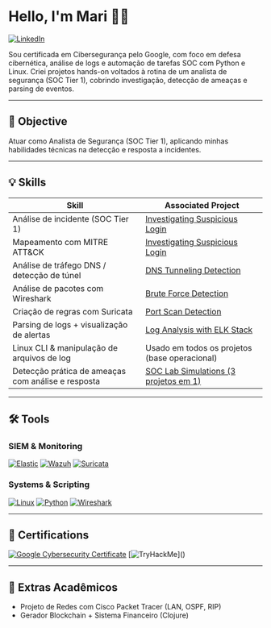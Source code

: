 # Hello, I'm Mari 👩‍💻  
[![LinkedIn](https://img.shields.io/badge/-LinkedIn-0072b1?&style=for-the-badge&logo=linkedin&logoColor=white)](https://www.linkedin.com/in/mariana-carneiro-573888254/)

Sou certificada em Cibersegurança pelo Google, com foco em defesa cibernética, análise de logs e automação de tarefas SOC com Python e Linux. Criei projetos hands-on voltados à rotina de um analista de segurança (SOC Tier 1), cobrindo investigação, detecção de ameaças e parsing de eventos.

---

## 🎯 Objective  
Atuar como Analista de Segurança (SOC Tier 1), aplicando minhas habilidades técnicas na detecção e resposta a incidentes.

---

## 💡 Skills

| Skill                                         | Associated Project                                                                                      |
|-----------------------------------------------|----------------------------------------------------------------------------------------------------------|
| Análise de incidente (SOC Tier 1)             | [Investigating Suspicious Login](https://github.com/mari-ww/incident-investigation-windows)              |
| Mapeamento com MITRE ATT&CK                   | [Investigating Suspicious Login](https://github.com/mari-ww/incident-investigation-windows)              |
| Análise de tráfego DNS / detecção de túnel    | [DNS Tunneling Detection](https://github.com/mari-ww/dns-tunneling-detection)                            |
| Análise de pacotes com Wireshark              | [Brute Force Detection](https://github.com/mari-ww/wireshark-brute-force)                                |
| Criação de regras com Suricata                | [Port Scan Detection](https://github.com/mari-ww/port-scan-suricata)                                     |
| Parsing de logs + visualização de alertas     | [Log Analysis with ELK Stack](https://github.com/mari-ww/log-analysis-elk-stack)                         |
| Linux CLI & manipulação de arquivos de log    | Usado em todos os projetos (base operacional)                                                            |
| Detecção prática de ameaças com análise e resposta | [SOC Lab Simulations (3 projetos em 1)](https://github.com/mari-ww/soc-lab-simulations)                  |                               |


---

## 🛠 Tools

### SIEM & Monitoring  
[![Elastic](https://img.shields.io/badge/-Elastic-005571?&style=for-the-badge&logo=Elastic&logoColor=white)]()
[![Wazuh](https://img.shields.io/badge/-Wazuh-026e00?&style=for-the-badge&logo=Wazuh&logoColor=white)]()
[![Suricata](https://img.shields.io/badge/-Suricata-f13c20?&style=for-the-badge&logoColor=white)]()

### Systems & Scripting  
[![Linux](https://img.shields.io/badge/-Linux-FCC624?&style=for-the-badge&logo=Linux&logoColor=black)]()
[![Python](https://img.shields.io/badge/-Python-3776AB?&style=for-the-badge&logo=Python&logoColor=white)]()
[![Wireshark](https://img.shields.io/badge/-Wireshark-1679A7?&style=for-the-badge&logo=Wireshark&logoColor=white)]()

---

## 📜 Certifications
[![Google Cybersecurity Certificate](https://img.shields.io/badge/-Google_Cybersecurity_Certificate-4285F4?&style=for-the-badge&logo=Google&logoColor=white)](https://www.credly.com/badges/b78574ac-fea8-49d8-9f44-3b60161ccc4c/print)
[![TryHackMe](https://img.shields.io/badge/-TryHackMe_(in_progress)-212C42?&style=for-the-badge&logo=TryHackMe&logoColor=white)]()

---

## 🚧 Extras Acadêmicos  
- Projeto de Redes com Cisco Packet Tracer (LAN, OSPF, RIP)  
- Gerador Blockchain + Sistema Financeiro (Clojure)  
